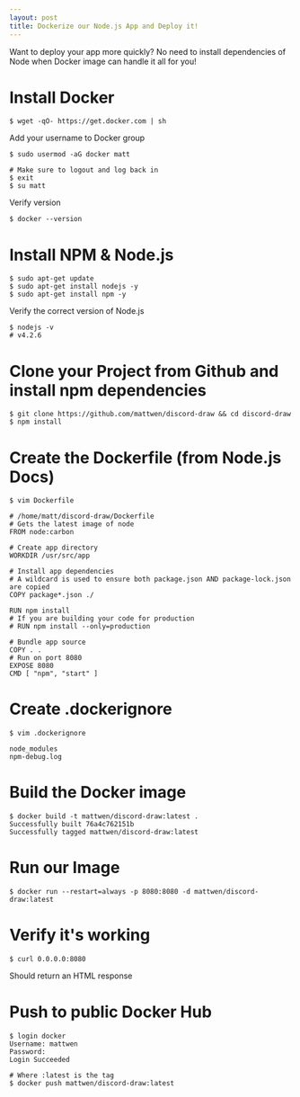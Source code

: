```yaml
---
layout: post
title: Dockerize our Node.js App and Deploy it!
---
```


Want to deploy your app more quickly? No need to install dependencies of Node when Docker image can handle it all for you!

# Install Docker

    $ wget -qO- https://get.docker.com | sh
    
Add your username to Docker group
    
    $ sudo usermod -aG docker matt
    
    # Make sure to logout and log back in
    $ exit
    $ su matt
    
Verify version

    $ docker --version
    
# Install NPM & Node.js

    $ sudo apt-get update
    $ sudo apt-get install nodejs -y
    $ sudo apt-get install npm -y

Verify the correct version of Node.js 

    $ nodejs -v
    # v4.2.6

# Clone your Project from Github and install npm dependencies

    $ git clone https://github.com/mattwen/discord-draw && cd discord-draw
    $ npm install
    
# Create the Dockerfile (from Node.js Docs)

    $ vim Dockerfile
    
    # /home/matt/discord-draw/Dockerfile
    # Gets the latest image of node
    FROM node:carbon
    
    # Create app directory
    WORKDIR /usr/src/app

    # Install app dependencies
    # A wildcard is used to ensure both package.json AND package-lock.json are copied
    COPY package*.json ./

    RUN npm install
    # If you are building your code for production
    # RUN npm install --only=production

    # Bundle app source
    COPY . .
    # Run on port 8080
    EXPOSE 8080
    CMD [ "npm", "start" ]
    
# Create .dockerignore

    $ vim .dockerignore
    
    node_modules
    npm-debug.log

# Build the Docker image

    $ docker build -t mattwen/discord-draw:latest .
    Successfully built 76a4c762151b
    Successfully tagged mattwen/discord-draw:latest
    
# Run our Image
    
    $ docker run --restart=always -p 8080:8080 -d mattwen/discord-draw:latest
    
# Verify it's working

    $ curl 0.0.0.0:8080
    
Should return an HTML response

# Push to public Docker Hub

    $ login docker
    Username: mattwen
    Password: 
    Login Succeeded
    
    # Where :latest is the tag
    $ docker push mattwen/discord-draw:latest
    

